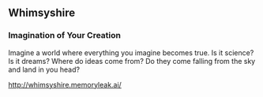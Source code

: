 ## Whimsyshire
### Imagination of Your Creation

Imagine a world where everything you imagine becomes true. Is it science? Is it dreams? Where do ideas come from? Do they come falling from the sky and land in you head?

http://whimsyshire.memoryleak.ai/